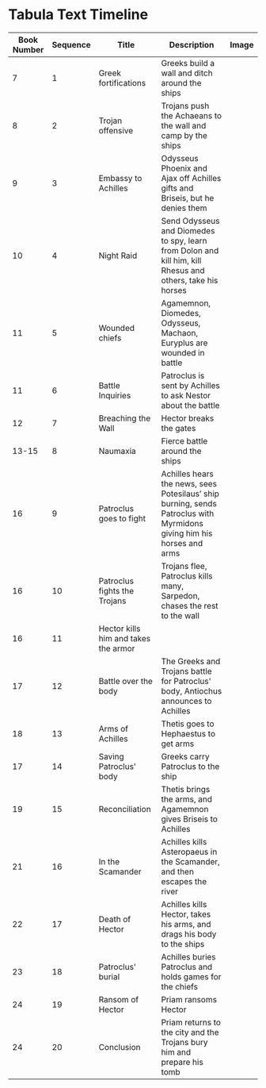 # Tabula Text Timeline




| Book Number  | Sequence  |  Title | Description  |  Image |
|---|---|---|---|---|
| 7  | 1  | Greek fortifications  | Greeks build a wall and ditch around the ships  |   |
| 8  | 2  | Trojan offensive  | Trojans push the Achaeans to the wall and camp by the ships  |   |
| 9  | 3  | Embassy to Achilles  | Odysseus Phoenix and Ajax off Achilles gifts and Briseis, but he denies them  |   |
| 10  | 4 | Night Raid  | Send Odysseus and Diomedes to spy, learn from Dolon and kill him, kill Rhesus and others, take his horses  |   |
| 11 | 5 | Wounded chiefs  | Agamemnon, Diomedes, Odysseus, Machaon, Euryplus are wounded in battle  |   |
| 11  | 6 | Battle Inquiries  |  Patroclus is sent by Achilles to ask Nestor about the battle |   |
| 12  | 7 | Breaching the Wall  |  Hector breaks the gates  |   |
| 13-15  | 8 | Naumaxia  |  Fierce battle around the ships  |   |
| 16  | 9 | Patroclus goes to fight  |  Achilles hears the news, sees Potesilaus’ ship burning, sends Patroclus with Myrmidons giving him his horses and arms |   |
| 16  | 10 |  Patroclus fights the Trojans | Trojans flee, Patroclus kills many, Sarpedon, chases the rest to the wall  |   |
| 16  | 11 |  Hector kills him and takes the armor |   |   |
| 17  | 12 |  Battle over the body | The Greeks and Trojans battle for Patroclus' body, Antiochus announces to Achilles  |   |
| 18  | 13 | Arms of Achilles  | Thetis goes to Hephaestus to get arms  |   |
| 17  | 14 | Saving Patroclus' body  | Greeks carry Patroclus to the ship  |   |
| 19  | 15 | Reconciliation  | Thetis brings the arms, and Agamemnon gives Briseis to Achilles  |   |
| 21  | 16 | In the Scamander  | Achilles kills Asteropaeus in the Scamander, and then escapes the river  |   |
| 22  | 17 | Death of Hector  | Achilles kills Hector, takes his arms, and drags his body to the ships  |   |
| 23  | 18 | Patroclus' burial  | Achilles buries Patroclus and holds games for the chiefs  |   |
| 24  | 19 | Ransom of Hector  | Priam ransoms Hector  |   |
| 24  | 20 | Conclusion  | Priam returns to the city and the Trojans bury him and prepare his tomb |   |
